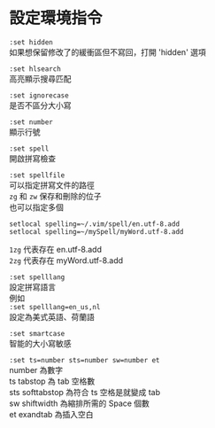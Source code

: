# 設定環境指令

`:set hidden`  
如果想保留修改了的緩衝區但不寫回，打開 'hidden' 選項

`:set hlsearch`  
高亮顯示搜尋匹配

`:set ignorecase`  
是否不區分大小寫

`:set number`  
顯示行號

`:set spell`  
開啟拼寫檢查

`:set spellfile`  
可以指定拼寫文件的路徑  
`zg` 和 `zw` 保存和刪除的位子  
也可以指定多個

```text
setlocal spelling=~/.vim/spell/en.utf-8.add
setlocal spelling=~/mySpell/myWord.utf-8.add
```

`1zg` 代表存在 en.utf-8.add  
`2zg` 代表存在 myWord.utf-8.add

`:set spelllang`  
設定拼寫語言  
例如  
`:set spelllang=en_us,nl`  
設定為美式英語、荷蘭語

`:set smartcase`  
智能的大小寫敏感

`:set ts=number sts=number sw=number et`  
number 為數字  
ts tabstop 為 tab 空格數  
sts softtabstop 為符合 ts 空格是就變成 tab  
sw shiftwidth 為縮排所需的 Space 個數  
et exandtab 為插入空白

